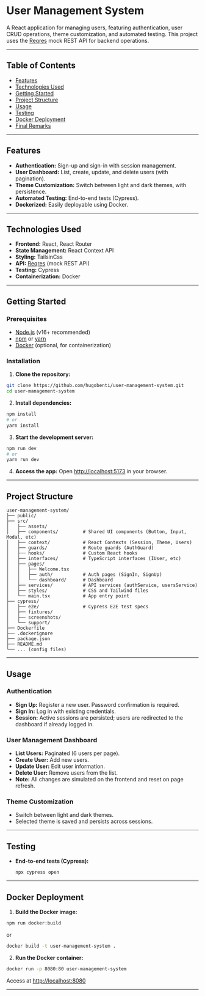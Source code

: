 # User Management System

A React application for managing users, featuring authentication, user CRUD operations, theme customization, and automated testing. This project uses the [Reqres](https://reqres.in/) mock REST API for backend operations.

---

## Table of Contents

- [Features](#features)
- [Technologies Used](#technologies-used)
- [Getting Started](#getting-started)
- [Project Structure](#project-structure)
- [Usage](#usage)
- [Testing](#testing)
- [Docker Deployment](#docker-deployment)
- [Final Remarks](#final-remarks)

---

## Features

- **Authentication:** Sign-up and sign-in with session management.
- **User Dashboard:** List, create, update, and delete users (with pagination).
- **Theme Customization:** Switch between light and dark themes, with persistence.
- **Automated Testing:** End-to-end tests (Cypress).
- **Dockerized:** Easily deployable using Docker.

---

## Technologies Used

- **Frontend:** React, React Router
- **State Management:** React Context API 
- **Styling:** TailsinCss
- **API:** [Reqres](https://reqres.in/) (mock REST API)
- **Testing:** Cypress 
- **Containerization:** Docker

---

## Getting Started

### Prerequisites

- [Node.js](https://nodejs.org/) (v16+ recommended)
- [npm](https://www.npmjs.com/) or [yarn](https://yarnpkg.com/)
- [Docker](https://www.docker.com/) (optional, for containerization)

### Installation

1. **Clone the repository:**
  ```bash
  git clone https://github.com/hugobenti/user-management-system.git
  cd user-management-system
  ```

2. **Install dependencies:**
  ```bash
  npm install
  # or
  yarn install
  ```

3. **Start the development server:**
  ```bash
  npm run dev
  # or
  yarn run dev
  ```

4. **Access the app:**
  Open [http://localhost:5173](http://localhost:5173) in your browser.

---

## Project Structure

```
user-management-system/
├── public/
├── src/
│   ├── assets/
│   ├── components/         # Shared UI components (Button, Input, Modal, etc)
│   ├── context/            # React Contexts (Session, Theme, Users)
│   ├── guards/             # Route guards (AuthGuard)
│   ├── hooks/              # Custom React hooks
│   ├── interfaces/         # TypeScript interfaces (IUser, etc)
│   ├── pages/
│   │   ├── Welcome.tsx
│   │   ├── auth/           # Auth pages (SignIn, SignUp)
│   │   └── dashboard/      # Dashboard
│   ├── services/           # API services (authService, usersService)
│   ├── styles/             # CSS and Tailwind files
│   └── main.tsx            # App entry point
├── cypress/
│   ├── e2e/                # Cypress E2E test specs
│   ├── fixtures/
│   ├── screenshots/
│   └── support/
├── Dockerfile
├── .dockerignore
├── package.json
├── README.md
└── ... (config files)
```

---

## Usage

### Authentication

- **Sign Up:** Register a new user. Password confirmation is required.
- **Sign In:** Log in with existing credentials.
- **Session:** Active sessions are persisted; users are redirected to the dashboard if already logged in.

### User Management Dashboard

- **List Users:** Paginated (6 users per page).
- **Create User:** Add new users.
- **Update User:** Edit user information.
- **Delete User:** Remove users from the list.
- **Note:** All changes are simulated on the frontend and reset on page refresh.

### Theme Customization

- Switch between light and dark themes.
- Selected theme is saved and persists across sessions.

---

## Testing

- **End-to-end tests (Cypress):**
  ```bash
  npx cypress open
  ```

---

## Docker Deployment

1. **Build the Docker image:**
  ```bash
  npm run docker:build
  ```
  or
  ```bash
  docker build -t user-management-system .
  ```

2. **Run the Docker container:**
  ```bash
  docker run -p 8080:80 user-management-system
  ```
  Access at [http://localhost:8080](http://localhost:8080)

---

